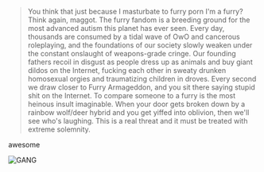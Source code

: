 > You think that just because I masturbate to furry porn I'm a furry? Think again, maggot. The furry fandom is a breeding ground for the most advanced autism this planet has ever seen. Every day, thousands are consumed by a tidal wave of OwO and cancerous roleplaying, and the foundations of our society slowly weaken under the constant onslaught of weapons-grade cringe. Our founding fathers recoil in disgust as people dress up as animals and buy giant dildos on the Internet, fucking each other in sweaty drunken homosexual orgies and traumatizing children in droves. Every second we draw closer to Furry Armageddon, and you sit there saying stupid shit on the Internet. To compare someone to a furry is the most heinous insult imaginable. When your door gets broken down by a rainbow wolf/deer hybrid and you get yiffed into oblivion, then we'll see who's laughing. This is a real threat and it must be treated with extreme solemnity.  
  
awesome  
  
![GANG](https://img-9gag-fun.9cache.com/photo/aVYqgKn_460s.jpg "lol")
